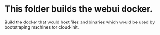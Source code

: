 # This folder builds the webui docker. 

Build the docker that would host files and binaries which would be used by bootstraping machines for cloud-init. 
